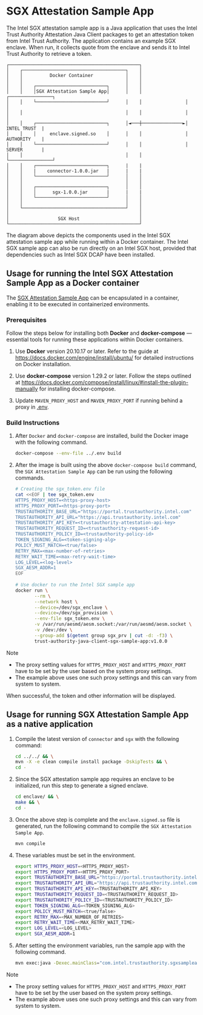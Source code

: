 # SGX Attestation Sample App
The Intel SGX attestation sample app is a Java application that uses the Intel Trust Authority Attestation Java Client packages
to get an attestation token from Intel Trust Authority. The application contains an example SGX enclave. When run, 
it collects quote from the enclave and sends it to Intel Trust Authority to retrieve a token.

```
┌────────────────────────────────────────────────┐
│    ┌──────────────────────────────────────┐    │
│    │          Docker Container            │    │
│    │                                      │    │
│    │    ┌──────────────────────────┐      │    │
│    │    │SGX Attestation Sample App│      │    │                ┌────────────────┐
│    │    └──────────────────────────┘      │    │                │                │
│    │                                      │    │                │                │
│    │    ┌──────────────────────────┐      │◄───┼───────────────►│   INTEL TRUST  |
│    │    │     enclave.signed.so    │      │    │                │   AUTHORITY    |
│    │    └──────────────────────────┘      │    │                │   SERVER       |
│    │                                      │    │                └────────────────┘
│    │    ┌──────────────────────────┐      |    |                           
│    │    |    connector-1.0.0.jar   |      |    |
│    │    └──────────────────────────┘      │    │
│    │                                      │    │
│    │    ┌──────────────────────────┐      │    │
│    │    │      sgx-1.0.0.jar       |      |    |
│    │    └──────────────────────────┘      │    │
│    │                                      │    │
│    └──────────────────────────────────────┘    │
│                                                │
│                  SGX Host                      │
└────────────────────────────────────────────────┘
```
The diagram above depicts the components used in the Intel SGX attestation sample app while running within
a Docker container. The Intel SGX sample app can also be run directly on an Intel SGX host, provided that dependencies such as Intel SGX DCAP have been installed. 


## Usage for running the Intel SGX Attestation Sample App as a Docker container

The [SGX Attestation Sample App](src/main/java/com/intel/trustauthority/sgx/SampleApp.java) can be encapsulated in a container, enabling it to be executed in containerized environments.

### Prerequisites

Follow the steps below for installing both **Docker** and **docker-compose**  — essential tools for running these applications within Docker containers.

1. Use **Docker** version 20.10.17 or later. Refer to the guide at https://docs.docker.com/engine/install/ubuntu/ for detailed instructions on Docker installation.

2. Use **docker-compose** version 1.29.2 or later. Follow the steps outlined at https://docs.docker.com/compose/install/linux/#install-the-plugin-manually for installing docker-compose.

3. Update `MAVEN_PROXY_HOST` and `MAVEN_PROXY_PORT` if running behind a proxy in [.env](../.env).


### Build Instructions

1. After `Docker` and `docker-compose` are installed, build the Docker image with the following command.
   ```sh
   docker-compose --env-file ../.env build
   ```

3. After the image is built using the above `docker-compose build` command, the `SGX Attestation Sample App` can be run using the following commands.

   ```sh
   # Creating the sgx_token.env file
   cat <<EOF | tee sgx_token.env
   HTTPS_PROXY_HOST=<https-proxy-host>
   HTTPS_PROXY_PORT=<https-proxy-port>
   TRUSTAUTHORITY_BASE_URL="https://portal.trustauthority.intel.com"
   TRUSTAUTHORITY_API_URL="https://api.trustauthority.intel.com"
   TRUSTAUTHORITY_API_KEY=<trustauthority-attestation-api-key>
   TRUSTAUTHORITY_REQUEST_ID=<trustauthority-request-id>
   TRUSTAUTHORITY_POLICY_ID=<trustauthority-policy-id>
   TOKEN_SIGNING_ALG=<token-signing-alg>
   POLICY_MUST_MATCH=<true/false>
   RETRY_MAX=<max-number-of-retries>
   RETRY_WAIT_TIME=<max-retry-wait-time>
   LOG_LEVEL=<log-level>
   SGX_AESM_ADDR=1
   EOF
       
   # Use docker to run the Intel SGX sample app
   docker run \
          --rm \
          --network host \
          --device=/dev/sgx_enclave \
          --device=/dev/sgx_provision \
          --env-file sgx_token.env \
          -v /var/run/aesmd/aesm.socket:/var/run/aesmd/aesm.socket \
          -v /dev:/dev \
          --group-add $(getent group sgx_prv | cut -d: -f3) \
          trust-authority-java-client-sgx-sample-app:v1.0.0
   ```

> [!NOTE]
> - The proxy setting values for `HTTPS_PROXY_HOST` and `HTTPS_PROXY_PORT` have to be set by the user based on the system proxy settings.
> - The example above uses one such proxy settings and this can vary from system to system.

When successful, the token and other information will be displayed.

## Usage for running SGX Attestation Sample App as a native application

1. Compile the latest version of `connector` and `sgx` with the following command:

   ```sh
   cd ../../ && \
   mvn -X -e clean compile install package -DskipTests && \
   cd -
   ```

2. Since the SGX attestation sample app requires an enclave to be initialized, run this step to generate a signed enclave.

   ```sh
   cd enclave/ && \
   make && \
   cd -
   ```

3. Once the above step is complete and the `enclave.signed.so` file is generated, run the following command to compile the `SGX Attestation Sample App`.

   ```sh
   mvn compile
   ```

4. These variables must be set in the environment.

   ```sh
   export HTTPS_PROXY_HOST=<HTTPS_PROXY_HOST>
   export HTTPS_PROXY_PORT=<HTTPS_PROXY_PORT>
   export TRUSTAUTHORITY_BASE_URL="https://portal.trustauthority.intel.com"
   export TRUSTAUTHORITY_API_URL="https://api.trustauthority.intel.com"
   export TRUSTAUTHORITY_API_KEY=<TRUSTAUTHORITY_API_KEY>
   export TRUSTAUTHORITY_REQUEST_ID=<TRUSTAUTHORITY_REQUEST_ID>
   export TRUSTAUTHORITY_POLICY_ID=<TRUSTAUTHORITY_POLICY_ID>
   export TOKEN_SIGNING_ALG=<TOKEN_SIGNING_ALG>
   export POLICY_MUST_MATCH=<true/false>
   export RETRY_MAX=<MAX_NUMBER_OF_RETRIES>
   export RETRY_WAIT_TIME=<MAX_RETRY_WAIT_TIME>
   export LOG_LEVEL=<LOG_LEVEL>
   export SGX_AESM_ADDR=1
   ```

5. After setting the environment variables, run the sample app with the following command.

   ```sh
   mvn exec:java -Dexec.mainClass="com.intel.trustauthority.sgxsampleapp.SampleApp"
   ```

> [!NOTE]
> - The proxy setting values for `HTTPS_PROXY_HOST` and `HTTPS_PROXY_PORT` have to be set by the user based on the system proxy settings.
> - The example above uses one such proxy settings and this can vary from system to system.


